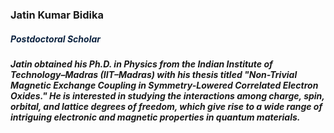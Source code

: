 <h3><b>Jatin Kumar Bidika</b></h3>
<h5 style="color: #0c2340;"><b>Postdoctoral Scholar</b></h5>
<p></p>
<h5>Jatin obtained his Ph.D. in Physics from the Indian Institute of Technology–Madras (IIT–Madras) with his thesis titled "Non-Trivial Magnetic Exchange Coupling in Symmetry-Lowered Correlated Electron Oxides." He is interested in studying the interactions among charge, spin, orbital, and lattice degrees of freedom, which give rise to a wide range of intriguing electronic and magnetic properties in quantum materials.</h5>

